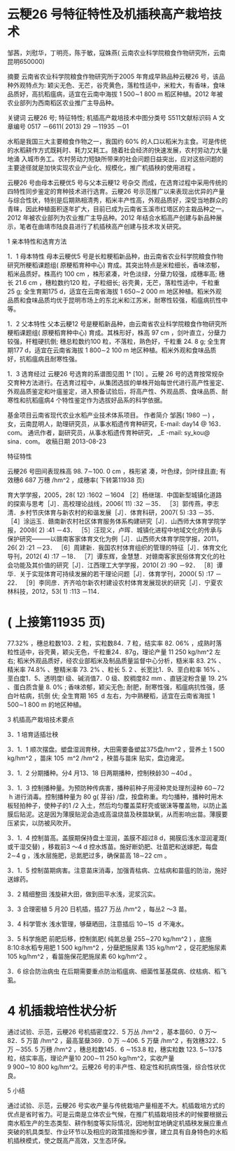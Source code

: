 # 云粳26 号特征特性及机插秧高产栽培技术

邹茜，刘慰华，丁明亮，陈于敏，寇姝燕( 云南农业科学院粮食作物研究所，云南昆明650000)

摘要 云南省农业科学院粮食作物研究所于2005 年育成早熟品种云粳26 号，该品种外观特点为: 颖尖无色、无芒，谷壳黄色，落粒性适中，米粒大，有香味，食味品质好，高抗稻瘟病，适宜在云南中海拔 1 500∼1 800 m 稻区种植。2012 年被农业部列为西南稻区农业推广主导品种。

关键词 云粳26 号; 特征特性; 机插高产栽培技术中图分类号 S511文献标识码 A 文章编号 0517 －6611( 2013) 29 －11935 －01

水稻是我国三大主要粮食作物之一，我国约 60% 的人口以稻米为主食。可是传统的水稻耕作方式既耗时、耗力又耗工。随着社会经济的快速发展，农村劳动力大量地涌 入城市务工。农村劳动力短缺所带来的社会问题日益突出，应对这些问题的主要途径就是加快实现农业产业化、规模化，推广机插秧的使用进程 。

云粳26 号由母本云粳优5 号与父本云粳12 号杂交 而成，在选育过程中采用传统的四特性同步鉴定的育种技术进行选育。云粳26 号示范推广以来表现出优异的产量与综合性状，特别是后期熟相清秀，稻米丰产性高，外观品质好，深受当地群众的青睐，因此种植面积逐年扩大，目前已成为云南省玉溪市红塔区的主栽品种之一。2012 年被农业部列为农业推广主导品种。2012 年结合水稻高产创建与新品种展示，笔者在曲靖市陆良县进行了机插秧高产创建与技术攻关研究。

1 亲本特性和选育方法

1．1 母本特性 母本云粳优5 号是长粒粳稻新品种，由云南省农业科学院粮食作物研究所粳稻课题组( 原粳稻育种中心) 育成。其突出特点是米粒细长，香味浓郁，稻米品质好。株高约 100 cm ，株形紧凑，叶色淡绿，分蘖力较强，成穗率高; 穗长 21.6 cm ，穗粒数约120 粒，子粒细长; 谷壳黄，无芒，落粒性适中，千粒重 25 g; 全生育期175 d，适宜在云南省海拔 1 650∼2 000 m 地区种植。稻米外观品质和食味品质均优于昆明市场上的东北米和江苏米，耐寒性较强，稻瘟病抗性中等。

1．2 父本特性 父本云粳12 号是粳稻新品种，由云南省农业科学院粮食作物研究所粳稻课题组( 原粳稻育种中心) 育成。其株形好，株高 97 cm ，剑叶直立，分蘖力较强，秆粗硬抗倒; 穗总粒数约100 粒，不落粒，熟色好，千粒重 24. 8 g; 全生育期177 d，适宜在云南省海拔 1 800∼2 100 m 地区种植。稻米外观和食味品质好，抗稻瘟病且耐寒性强。

1．3 选育经过 云粳26 号选育的系谱图见图 1^ [10] 。云粳 26 号的选育按常规杂交育种方法进行。在选育过程中，从集团选拔的单株开始每世代进行高产性鉴定、外观品质鉴定和叶瘟鉴定，进入预备试验后，将高产性、外观品质、食味品质、耐寒性和抗稻瘟病4 个特性鉴定作为选拔好品系的科学依据。



基金项目云南省现代农业水稻产业技术体系项目。
作者简介 邹茜( 1980 －) ，女，云南昆明人，助理研究员，从事水稻遗传育种研究，E-mail: day14 @ 163．com。 通讯作者，副研究员，从事水稻遗传育种研究， _E -mail: sy_kou@ sina．com。
收稿日期 2013-08-23

特征特性

云粳26 号田间表现株高 98. 7∼100. 0 cm ，株形紧 凑，叶色绿，剑叶绿且直; 有效穗6 687 万穗 /hm^2 ，成穗率( 下转第11938 页)

育大学学报，2005，28( 12) :1602 －1604
［2］杨继瑞．中国新型城镇化道路的探索与思考［J］．高校理论战线，2006( 11) :32 －35．
［3］郭传燕，李志清．乡村节庆体育与新农村的和谐发展［J］．体育科研，2007( 5) :33 －35．
［4］涂运玉．赣南新农村社区体育服务体系构建研究［J］．山西师大体育学院学报，2008( 2) :41 －43．
［5］汪现义，卢晖．城镇化进程中地域文化的传承与保护研究———以赣南客家体育文化为例［J］．山西师大体育学院学报，2011，26( 2) :21 －23．
［6］周建新．我国农村体育组织的管理的特征［J］．体育文化导刊，2012( 4) :17 －18．
［7］谭东辉，金慧慧．对赣南客家民俗体育文化的社会功能及其价值的研究［J］．江西理工大学学报，2010( 2) :90 －92．
［8］谭华．关于实现体育可持续发展的若干理论问题［J］．体育学刊，2000( 5) :17 －22．
［9］李同彦．齐齐哈尔新农村建设农村体育发展现状的研究［J］．宁夏农林科技，2012，53( 1) :113 －114．

# ( 上接第11935 页)

77.32% ，穗总粒数103．2 粒，实粒数84．7 粒，结实率 82. 06% ，成熟时落粒性适中，谷壳黄，颖尖无色，千粒重24．87g，理论产量 11 250 kg/hm^2 左右; 稻米外观品质好，经农业部稻米及制品质量监督中心分析，糙米率 83. 2% 、精米率 74.8% 、整精米率 73. 2% 、粒长 5. 2 、长宽比1．9、垩白粒率 16% 、垩白度1．5、透明度l 级、碱消值7．0 级、胶稠度82 mm 、直链淀粉含量 19. 2% 、蛋白质含量 8. 0% ; 香味浓郁，颖尖无色; 耐肥，耐寒性强，稻瘟病抗性强，感白叶枯病，抗倒 伏; 全生育期 165  d 左右，为中熟粳稻，适宜在云南省海拔 1 500∼1 800 m 的地区种植。

3 机插高产栽培技术要点

3．1 培育适插壮秧

3．1．1 顺次摆盘。塑盘湿润育秧，大田需要备塑盆375盘/hm^2 ，营养土 1 500 kg/hm^2 ，苗床 105  m^2 /hm^2 ，秧苗与苗床 贴实，盘边雍泥。

3．1．2 分期播种。分4 月13、18 日两期播种，控制秧龄30 ∼40d 。

3．1．3 控制播种量。为预防种传病害，播种前种子用浸种灵处理剂浸种 60∼72  h 进行消毒。控制播种量为 80 g( 芽谷) /盘，按盘称重。均匀播种，播种时用木板轻拍种子，使种子的1 /2 入土，然后均匀覆盖菜籽壳或锯沫等覆盖物，以防止盖膜后贴泥。这是因为薄膜贴泥会造成高温烧苗及秧苗缺氧，从而影响出苗。薄膜要压紧实，以防被风吹开。

3．1．4 控制苗高。盖膜期保持盘土湿润，盖膜不超过8 d，揭膜后浅水湿润灌溉( 或干湿交替) ，移栽前3 ～4 d 控水炼苗。施好断奶肥、壮苗肥和送嫁肥，每盘 2∼4 g ，浅水层施肥，忌氮肥过多，确保苗高 18∼22 cm 。

3．1．5 控制苗期病害。注意苗床消毒，加强青枯病、立枯病和苗瘟的防治，施好送嫁药。

3．2 精细整田 浅旋耕大田，做到田平水浅，泥浆沉实。

3．3 合理密植 5 月20 日机插，插27 万丛 /hm^2 ，每丛2 ～3 苗。

3．4 科学管水 浅水管理，够蘖晒田，注意插后 10∼15  d 不淹水。

3．5 科学施肥 前肥后移，控制氮肥( 纯氮总量 255∼270  kg/hm^2 ) ，底施8∶10∶8水稻专用肥 1 500 kg/hm^2 ，分蘖肥施尿素 135 kg/hm^2 ，促花肥施尿素 105 kg/hm^2 ，看苗施保花肥施尿素 60 kg/hm^2 。

3．6 综合防治病虫 在后期需要重点防治稻瘟病、细菌性茎基腐病、纹枯病、稻飞虱。

# 4 机插栽培性状分析

通过试验、示范，云粳26 号机插密度22．5 万丛 /hm^2 ，基本苗60．0 万～82．5 万苗 /hm^2 ，最高茎蘖369．0 万 ∼406. 5 万蘖 /hm^2 ，有效穗322．5 万 ∼355. 5 万穗 /hm^2 ，穗总粒数145．6 ∼153.8 粒，穗实粒数 123. 5∼137$ 粒，结实率高，理论产量10 200∼11 250 kg/hm^2，实收产量9 900∼10 800 kg/hm^2。云粳26 号的丰产性、稳定性和抗病性强，综合性状优良。

5 小结

通过试验、示范，云粳26 号实收产量与传统栽培产量相差不大。机插栽培方式的优点是省时省力。可是云南是立体农业气候，在推广机插栽培技术的时候要根据云南水稻生产的生态类型、耕作制度等实际情况，因地制宜地确定机插秧发展应重点突破的机具类型、作业环节以及相应的政策措施和步骤，建立具有自身特色的水稻机插秧模式，使之既高产高效，又生态环保。
